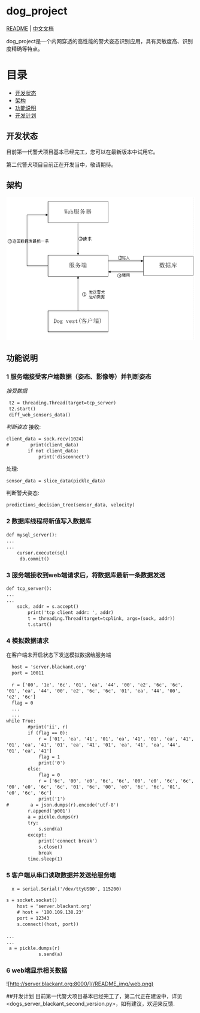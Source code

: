 # dog_project

[README](README.md) | [中文文档](README_zh.md)

dog_project是一个内网穿透的高性能的警犬姿态识别应用，具有灵敏度高、识别度精确等特点。

# 目录

<!-- vim-markdown-toc GFM -->

* [开发状态](#开发状态)
* [架构](#架构)
* [功能说明](#功能说明)
* [开发计划](#开发计划)

<!-- vim-markdown-toc -->

## 开发状态

目前第一代警犬项目基本已经完工，您可以在最新版本中试用它。

第二代警犬项目目前正在开发当中，敬请期待。

## 架构

![architecture](/README_img/const.png)

## 功能说明
### 1 服务端接受客户端数据（姿态、影像等）并判断姿态
*接受数据*
```
 t2 = threading.Thread(target=tcp_server)
 t2.start()
 diff_web_sensors_data()
```

*判断姿态*
接收:
```
client_data = sock.recv(1024)
#        print(client_data)
        if not client_data:
            print('disconnect')
```


处理:
```
sensor_data = slice_data(pickle_data)
```

判断警犬姿态:
```
predictions_decision_tree(sensor_data, velocity)
```



### 2 数据库线程将新值写入数据库


```
def mysql_server():
...
...
	cursor.execute(sql)
	 db.commit()
```

### 3 服务端接收到web端请求后，将数据库最新一条数据发送

```
def tcp_server():
...
...
	sock, addr = s.accept()
		print('tcp client addr: ', addr)
		t = threading.Thread(target=tcplink, args=(sock, addr))
		t.start()
```

### 4 模拟数据请求
在客户端未开启状态下发送模拟数据给服务端

```
  host = 'server.blackant.org'
  port = 10011

  r = ['00', '1e', '6c', '01', 'ea', '44', '00', 'e2', '6c', '6c', '01', 'ea', '44', '00', 'e2', '6c', '6c', '01', 'ea', '44', '00', 'e2', '6c']
  flag = 0
  ...
  ...
while True:
        #print('ii', r)
        if (flag == 0):
            r = ['01', 'ea', '41', '01', 'ea', '41', '01', 'ea', '41', '01', 'ea', '41', '01', 'ea', '41', '01', 'ea', '41', 'ea', '44', '01', 'ea', '41']
            flag = 1
            print('0')
        else:
            flag = 0
            r = ['6c', '00', 'e0', '6c', '6c', '00', 'e0', '6c', '6c', '00', 'e0', '6c', '6c', '01', '6c', '00', 'e0', '6c', '6c', '01', 'e0', '6c', '6c']
            print('1')
#        a = json.dumps(r).encode('utf-8')
        r.append('p001')
        a = pickle.dumps(r)
        try:
            s.send(a)
        except:
            print('connect break')
            s.close()
            break
        time.sleep(1)    
```

### 5 客户端从串口读取数据并发送给服务端
```
  x = serial.Serial('/dev/ttyUSB0', 115200)
```

```
s = socket.socket()
    host = 'server.blackant.org'
    # host = '180.109.138.23'
    port = 12343
    s.connect((host, port))

...
...
 a = pickle.dumps(r)
            s.send(a)
```
### 6 web端显示相关数据
![http://server.blackant.org:8000/](/README_img/web.png)

##开发计划
目前第一代警犬项目基本已经完工了，第二代正在建设中，详见<dogs_server_blackant_second_version.py>，如有建议，欢迎来反馈.
